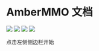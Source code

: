 # AmberMMO 文档

[![](https://img.shields.io/appveyor/ci/IzzelAliz/AmberMMO)](https://ci.appveyor.com/project/IzzelAliz/ambermmo)
 ![](https://img.shields.io/github/license/IzzelAliz/AmberMMO)
 ![](https://img.shields.io/github/last-commit/IzzelAliz/AmberMMO.svg?color=purple)
 ![](https://img.shields.io/github/v/release/IzzelAliz/AmberMMO.svg?color=blue&include_prereleases)

点击左侧侧边栏开始